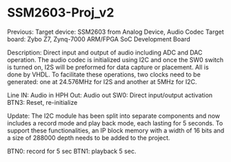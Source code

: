 # SSM2603-Proj_v2

Previous:
Target device: SSM2603 from Analog Device, Audio Codec Target board: Zybo Z7, Zynq-7000 ARM/FPGA SoC Development Board

Description: Direct input and output of audio including ADC and DAC operation. The audio codec is initialized using I2C and once the SW0 switch is turned on, I2S will be preformed for data capture or placement. All is done by VHDL. To facilitate these operations, two clocks need to be generated: one at 24.576MHz for I2S and another at 5MHz for I2C.

Line IN: Audio in HPH Out: Audio out SW0: Direct input/output activation BTN3: Reset, re-initialize

Update:
The I2C module has been split into separate components and now includes a record mode and play back mode, each lasting for 5 seconds. To support these functionalities, an IP block memory with a width of 16 bits and a size of 288000 depth needs to be added to the project.

BTN0: record for 5 sec BTN1: playback 5 sec.
